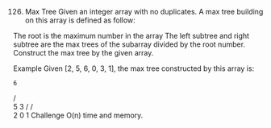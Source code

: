 126. Max Tree
Given an integer array with no duplicates. A max tree building on this array is defined as follow:

The root is the maximum number in the array
The left subtree and right subtree are the max trees of the subarray divided by the root number.
Construct the max tree by the given array.

Example
Given [2, 5, 6, 0, 3, 1], the max tree constructed by this array is:

    6
   / \
  5   3
 /   / \
2   0   1
Challenge
O(n) time and memory.

